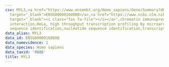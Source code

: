 ```yaml
---
csv: MYL3,<a href="https://www.ensembl.org/Homo_sapiens/Gene/Summary?db=core;g=ENSG00000160808"
  target="_blank">ENSG00000160808</a>,<a href="https://www.ncbi.nlm.nih.gov/pubmed/17216044"
  target="_blank"><i class="fas fa-file"></i></a>",chromatin immunoprecipitation assay,direct
  interaction,HeLa, high throughput transcription profiling by microarray,nucleotide
  sequence identification,nucleotide sequence identification,transcriptional regulation,
data_alias: MYL3
data_id: ENSG00000160808
data_numevidence: 1
data_species: Homo sapiens
data_taxid: '9606'
title: MYL3
---
```


